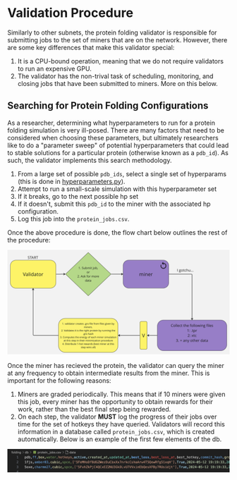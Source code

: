 # Validation Procedure 

Similarly to other subnets, the protein folding validator is responsible for submitting jobs to the set of miners that are on the network. However, there are some key differences that make this validator special:
1. It is a CPU-bound operation, meaning that we do not require validators to run an expensive GPU. 
2. The validator has the non-trival task of scheduling, monitoring, and closing jobs that have been submitted to miners. More on this below.

## Searching for Protein Folding Configurations 
As a researcher, determining what hyperparameters to run for a protein folding simulation is very ill-posed. There are many factors that need to be considered when choosing these parameters, but ultimately researchers like to do a "parameter sweep" of potential hyperparameters that could lead to stable solutions for a particular protein (otherwise known as a `pdb_id`). As such, the validator implements this search methodology. 

1. From a large set of possible `pdb_ids`, select a single set of hyperparams (this is done in [hyperparameters.py](../folding/validators/hyperparameters.py)).
2. Attempt to run a small-scale simulation with this hyperparameter set
3. If it breaks, go to the next possible hp set
4. If it doesn't, submit this `pdb_id` to the miner with the associated hp configuration.
5. Log this job into the `protein_jobs.csv`.  

Once the above procedure is done, the flow chart below outlines the rest of the procedure:

<div align="center">
    <img src="../assets/validator_flow.png" alt="Validator-flow">
</div>

Once the miner has recieved the protein, the validator can query the miner at any frequency to obtain intermediate results from the miner. This is important for the following reasons:

1. Miners are graded periodically. This means that if 10 miners were given this job, every miner has the opportunity to obtain rewards for their work, rather than the best final step being rewarded. 
2. On each step, the validator **MUST** log the progress of their jobs over time for the set of hotkeys they have queried. Validators will record this information in a database called `protein_jobs.csv`, which is created automatically. Below is an example of the first few elements of the db. 

<div align="center">
    <img src="../assets/protein_jobs_db.png" alt="protein-jobs">
</div>